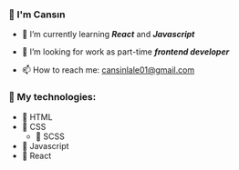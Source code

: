 ### 👋 I'm Cansın

<!-- - 🔭 I’m currently working on -->
- 🌱 I’m currently learning ***React*** and ***Javascript***
<!-- - 👯 I’m looking to collaborate on ... -->
- 🤔 I’m looking for work as part-time ***frontend developer***
<!-- - 💬 Ask me about -->
- 📫 How to reach me: cansinlale01@gmail.com

### 👾 My technologies: 
- 🌵 HTML
- 🌿 CSS
    - 🍁 SCSS
- 🪷 Javascript
- 🌸 React
